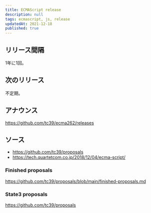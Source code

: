 ```yaml
---
title: ECMAScript release
description: null
tags: ecmascript, js, release
updatedAt: 2021-12-18
published: true
---
```


## リリース間隔

1年に1回。

## 次のリリース

不定期。

## アナウンス

https://github.com/tc39/ecma262/releases

## ソース

- https://github.com/tc39/proposals
- https://tech.quartetcom.co.jp/2018/12/04/ecma-script/

### Finished proposals

https://github.com/tc39/proposals/blob/main/finished-proposals.md

### State3 proposals

https://github.com/tc39/proposals
